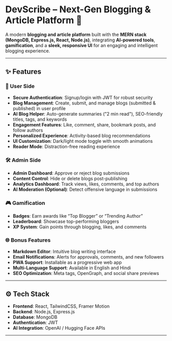 # DevScribe – Next-Gen Blogging & Article Platform 🚀

A modern **blogging and article platform** built with the **MERN stack (MongoDB, Express.js, React, Node.js)**, integrating **AI-powered tools**, **gamification**, and a **sleek, responsive UI** for an engaging and intelligent blogging experience.

---

## ✨ Features

### 👤 User Side
- **Secure Authentication**: Signup/login with JWT for robust security
- **Blog Management**: Create, submit, and manage blogs (submitted & published) in user profile
- **AI Blog Helper**: Auto-generate summaries ("2 min read"), SEO-friendly titles, tags, and keywords
- **Engagement Features**: Like, comment, share, bookmark posts, and follow authors
- **Personalized Experience**: Activity-based blog recommendations
- **UI Customization**: Dark/light mode toggle with smooth animations
- **Reader Mode**: Distraction-free reading experience

### 🛠️ Admin Side
- **Admin Dashboard**: Approve or reject blog submissions
- **Content Control**: Hide or delete blogs post-publishing
- **Analytics Dashboard**: Track views, likes, comments, and top authors
- **AI Moderation (Optional)**: Detect offensive language in submissions

### 🎮 Gamification
- **Badges**: Earn awards like “Top Blogger” or “Trending Author”
- **Leaderboard**: Showcase top-performing bloggers
- **XP System**: Gain points through blogging, likes, and comments

### 🌐 Bonus Features
- **Markdown Editor**: Intuitive blog writing interface
- **Email Notifications**: Alerts for approvals, comments, and new followers
- **PWA Support**: Installable as a progressive web app
- **Multi-Language Support**: Available in English and Hindi
- **SEO Optimization**: Meta tags, OpenGraph, and social share previews

---

## ⚙️ Tech Stack

- **Frontend**: React, TailwindCSS, Framer Motion
- **Backend**: Node.js, Express.js
- **Database**: MongoDB
- **Authentication**: JWT
- **AI Integration**: OpenAI / Hugging Face APIs

---
